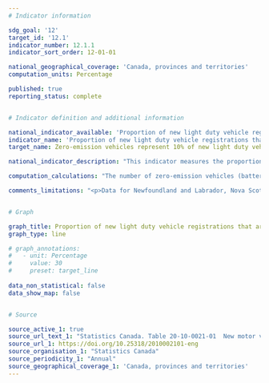 ```yaml
---
# Indicator information

sdg_goal: '12'
target_id: '12.1'
indicator_number: 12.1.1
indicator_sort_order: 12-01-01

national_geographical_coverage: 'Canada, provinces and territories'
computation_units: Percentage

published: true
reporting_status: complete


# Indicator definition and additional information

national_indicator_available: 'Proportion of new light duty vehicle registrations that are zero-emission vehicles'
indicator_name: 'Proportion of new light duty vehicle registrations that are zero-emission vehicles'
target_name: Zero-emission vehicles represent 10% of new light duty vehicle sales by 2025, 30% by 2030 and 100% by 2040

national_indicator_description: "This indicator measures the proportion of new vehicle registration that is for zero-emission vehicles."

computation_calculations: "The number of zero-emission vehicles (battery electric and plug-in electric) registrations is divided by the total number of vehicle registrations."

comments_limitations: "<p>Data for Newfoundland and Labrador, Nova Scotia and Alberta are currently not available due to contractual limitations of the existing data sharing agreement. However, they are included in the Canadian total. Total vehicle type excludes buses, trailers, recreational vehicles, motorcycles, snowmobiles, golf carts, et cetera.<br><br> Vehicle registrations can differ from sales if:<br> 1) a person moves to Canada brings a car purchased outside the country, if the car's model year is the current or past year, or<br> 2) a person buys a car but never register it in Canada."


# Graph

graph_title: Proportion of new light duty vehicle registrations that are zero-emission vehicles
graph_type: line

# graph_annotations:
#   - unit: Percentage
#     value: 30
#     preset: target_line
  
data_non_statistical: false
data_show_map: false


# Source

source_active_1: true
source_url_text_1: "Statistics Canada. Table 20-10-0021-01  New motor vehicle registrations"
source_url_1: https://doi.org/10.25318/2010002101-eng
source_organisation_1: "Statistics Canada"
source_periodicity_1: "Annual"
source_geographical_coverage_1: 'Canada, provinces and territories'
---
```


